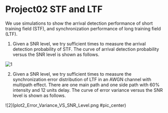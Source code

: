 # Project02 STF and LTF
We use simulations to show the arrival detection performance of short training field (STF), and synchronization performance of long training field (LTF).

1.	Given a SNR level, we try sufficient times to measure the arrival detection probability of STF. The curve of arrival detection probability versus the SNR level is shown as follows.

![1]([plot1_Noise_Power_VS_Arrival_Detection_Probability.png]#pic_center)

2.	Given a SNR level, we try sufficient times to measure the synchronization error distribution of LTF in an AWGN channel with multipath effect. There are one main path and one side path with 60% intensity and 12 units delay. The curve of error variance versus the SNR level is shown as follows.

![2](plot2_Error_Variance_VS_SNR_Level.png #pic_center)
